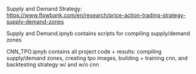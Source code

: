 Supply and Demand Strategy: https://www.flowbank.com/en/research/price-action-trading-strategy-supply-demand-zones

Supply and Demand.ipnyb contains scripts for compiling supply/demand zones

CNN_TPO.ipnyb contains all project code + results: compiling supply/demand zones, creating tpo images, building + training cnn, and backtesting strategy w/ and w/o cnn
